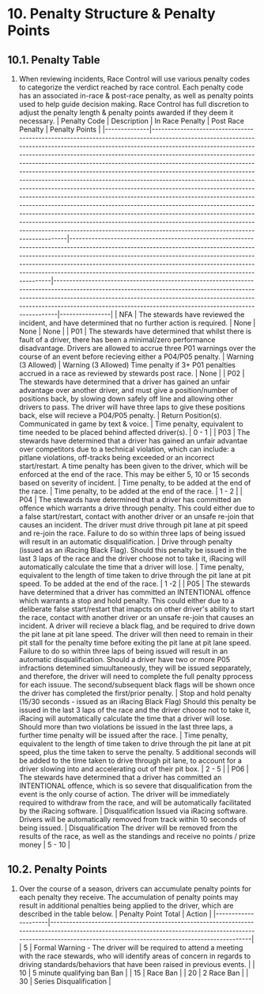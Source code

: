 # 10. Penalty Structure & Penalty Points

## 10.1. Penalty Table
1. When reviewing incidents, Race Control will use various penalty codes to categorize the verdict reached by race control. Each penalty code has an associated in-race & post-race penalty, as well as penalty points used to help guide decision making. Race Control has full discretion to adjust the penalty length & penalty points awarded if they deem it necessary.
| Penalty Code | Description                                                                                                                                                                                                                                                                                                                                                                                                                                                                                                                                                                                                                                                                                                                                                                                                                                                                                                                                                           | In Race Penalty                                                                                                                                                                                                                                                                                                                                                            | Post Race Penalty                                                                                                                                                                                                                                                                                       | Penalty Points |
|--------------|-----------------------------------------------------------------------------------------------------------------------------------------------------------------------------------------------------------------------------------------------------------------------------------------------------------------------------------------------------------------------------------------------------------------------------------------------------------------------------------------------------------------------------------------------------------------------------------------------------------------------------------------------------------------------------------------------------------------------------------------------------------------------------------------------------------------------------------------------------------------------------------------------------------------------------------------------------------------------|----------------------------------------------------------------------------------------------------------------------------------------------------------------------------------------------------------------------------------------------------------------------------------------------------------------------------------------------------------------------------|---------------------------------------------------------------------------------------------------------------------------------------------------------------------------------------------------------------------------------------------------------------------------------------------------------|----------------|
| NFA          | The stewards have reviewed the incident, and have determined that no further action is required.                                                                                                                                                                                                                                                                                                                                                                                                                                                                                                                                                                                                                                                                                                                                                                                                                                                                      | None                                                                                                                                                                                                                                                                                                                                                                       | None                                                                                                                                                                                                                                                                                                    | None           |
| P01          | The stewards have determined that whilst there is fault of a driver, there has been a minimal/zero performance disadvantage.  Drivers are allowed to accrue three P01 warnings over the course of an event before recieving either a P04/P05 penalty.                                                                                                                                                                                                                                                                                                                                                                                                                                                                                                                                                                                                                                                                                                                 | Warning (3 Allowed)                                                                                                                                                                                                                                                                                                                                                        | Warning (3 Allowed)  Time penalty if 3+ P01 penalties accrued in a race as reviewed by stewards post race.                                                                                                                                                                                              | None           |
| P02          | The stewards have determined that a driver has gained an unfair advantage over another driver, and must give a position/number of positions back, by slowing down safely off line and allowing other drivers to pass.  The driver will have three laps to give these positions back, else will recieve a P04/P05 penalty.                                                                                                                                                                                                                                                                                                                                                                                                                                                                                                                                                                                                                                             | Return Position(s).  Communicated in game by text & voice.                                                                                                                                                                                                                                                                                                                 | Time penalty, equivalent to time needed to be placed behind affected driver(s).                                                                                                                                                                                                                         | 0 - 1          |
| P03          | The stewards have determined that a driver has gained an unfair advantae over competitors due to a technical violation, which can include: a pitlane violations, off-tracks being exceeded or an incorrect start/restart.   A time penalty has been given to the driver, which will be enforced at the end of the race. This may be either 5, 10 or 15 seconds based on severity of incident.                                                                                                                                                                                                                                                                                                                                                                                                                                                                                                                                                                         | Time penalty, to be added at the end of the race.                                                                                                                                                                                                                                                                                                                          | Time penalty, to be added at the end of the race.                                                                                                                                                                                                                                                       | 1 - 2          |
| P04          | The stewards have determined that a driver has committed an offence which warrants a drive through penalty. This could either due to a false start/restart, contact with another driver or an unsafe re-join that causes an incident.   The driver must drive through pit lane at pit speed and re-join the race. Failure to do so within three laps of being issued will result in an automatic disqualification.                                                                                                                                                                                                                                                                                                                                                                                                                                                                                                                                                    | Drive through penalty (issued as an iRacing Black Flag).  Should this penalty be issued in the last 3 laps of the race and the driver choose not to take it, iRacing will automatically calculate the time that a driver will lose.                                                                                                                                        | Time penalty, equivalent to the length of time taken to drive through the pit lane at pit speed.  To be added at the end of the race.                                                                                                                                                                   | 1 -2           |
| P05          | The stewards have determined that a driver has committed an INTENTIONAL offence which warrants a stop and hold penalty. This could either due to a deliberate false start/restart that imapcts on other driver's ability to start the race, contact with another driver or an unsafe re-join that causes an incident.   A driver will recieve a black flag, and be required to drive down the pit lane at pit lane speed. The driver will then need to remain in their pit stall for the penalty time before exiting the pit lane at pit lane speed. Failure to do so within three laps of being issued will result in an automatic disqualification.  Should a driver have two or more P05 infractions detemined simuultaneously, they will be issued sepparately, and therefore, the driver will need to complete the full penalty pprocess for each issuue. The second/subsequent black flags will be shown once the driver has completed the first/prior penalty. | Stop and hold penalty (15/30 seconds - issued as an iRacing Black Flag)  Should this penalty be issued in the last 3 laps of the race and the driver choose not to take it, iRacing will automatically calculate the time that a driver will lose. Should more than two violations be issued in the last three laps, a further time penalty will be issued after the race. | Time penalty, equivalent to the length of time taken to drive through the pit lane at pit speed, plus the time taken to serve the penalty.  5 additional seconds will be added to the time taken to drive through pit lane, to account for a driver slowing into and accelerating out of their pit box. | 2 - 5          |
| P06          | The stewards have determined that a driver has committed an INTENTIONAL offence, which is so severe that disqualification from the event is the only course of action. The driver will be immediately required to withdraw from the race, and will be automatically facilitated by the iRacing software.                                                                                                                                                                                                                                                                                                                                                                                                                                                                                                                                                                                                                                                              | Disqualification  Issued via iRacing software. Drivers will be automatically removed from track within 10 seconds of being issued.                                                                                                                                                                                                                                         | Disqualification  The driver will be removed from the results of the race, as well as the standings and receive no points / prize money                                                                                                                                                                 | 5 - 10         |



## 10.2. Penalty Points
1. Over the course of a season, drivers can accumulate penalty points for each penalty they receive. The accumulation of penalty points may result in additional penalties being applied to the driver, which are described in the table below.
| Penalty Point Total | Action                                                                                                                                                                                                            |
|---------------------|-------------------------------------------------------------------------------------------------------------------------------------------------------------------------------------------------------------------|
| 5                   | Formal Warning - The driver will be required to attend a meeting with the race stewards, who will identify areas of concern in regards to driving standards/behaviors that have been raised in previous events. |
| 10                  | 5 minute qualifying ban Ban                                                                                                                                                                                                 |
| 15                  | Race Ban                                                                                                                                                                                                          |
| 20                  | 2 Race Ban                                                                                                                                                                                                        |
| 30                  | Series Disqualification                                                                                                                                                                                           |
